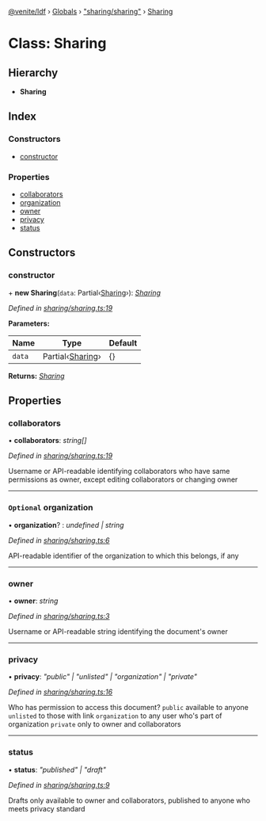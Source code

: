 [@venite/ldf](../README.md) › [Globals](../globals.md) › ["sharing/sharing"](../modules/_sharing_sharing_.md) › [Sharing](_sharing_sharing_.sharing.md)

# Class: Sharing

## Hierarchy

* **Sharing**

## Index

### Constructors

* [constructor](_sharing_sharing_.sharing.md#constructor)

### Properties

* [collaborators](_sharing_sharing_.sharing.md#collaborators)
* [organization](_sharing_sharing_.sharing.md#optional-organization)
* [owner](_sharing_sharing_.sharing.md#owner)
* [privacy](_sharing_sharing_.sharing.md#privacy)
* [status](_sharing_sharing_.sharing.md#status)

## Constructors

###  constructor

\+ **new Sharing**(`data`: Partial‹[Sharing](_sharing_sharing_.sharing.md)›): *[Sharing](_sharing_sharing_.sharing.md)*

*Defined in [sharing/sharing.ts:19](https://github.com/gbj/venite/blob/3dc0c1d/ldf/src/sharing/sharing.ts#L19)*

**Parameters:**

Name | Type | Default |
------ | ------ | ------ |
`data` | Partial‹[Sharing](_sharing_sharing_.sharing.md)› | {} |

**Returns:** *[Sharing](_sharing_sharing_.sharing.md)*

## Properties

###  collaborators

• **collaborators**: *string[]*

*Defined in [sharing/sharing.ts:19](https://github.com/gbj/venite/blob/3dc0c1d/ldf/src/sharing/sharing.ts#L19)*

Username or API-readable identifying collaborators who have same permissions as owner, except editing collaborators or changing owner

___

### `Optional` organization

• **organization**? : *undefined | string*

*Defined in [sharing/sharing.ts:6](https://github.com/gbj/venite/blob/3dc0c1d/ldf/src/sharing/sharing.ts#L6)*

API-readable identifier of the organization to which this belongs, if any

___

###  owner

• **owner**: *string*

*Defined in [sharing/sharing.ts:3](https://github.com/gbj/venite/blob/3dc0c1d/ldf/src/sharing/sharing.ts#L3)*

Username or API-readable string identifying the document's owner

___

###  privacy

• **privacy**: *"public" | "unlisted" | "organization" | "private"*

*Defined in [sharing/sharing.ts:16](https://github.com/gbj/venite/blob/3dc0c1d/ldf/src/sharing/sharing.ts#L16)*

Who has permission to access this document?
`public` available to anyone
`unlisted` to those with link
`organization` to any user who's part of organization
`private` only to owner and collaborators

___

###  status

• **status**: *"published" | "draft"*

*Defined in [sharing/sharing.ts:9](https://github.com/gbj/venite/blob/3dc0c1d/ldf/src/sharing/sharing.ts#L9)*

Drafts only available to owner and collaborators, published to anyone who meets privacy standard
